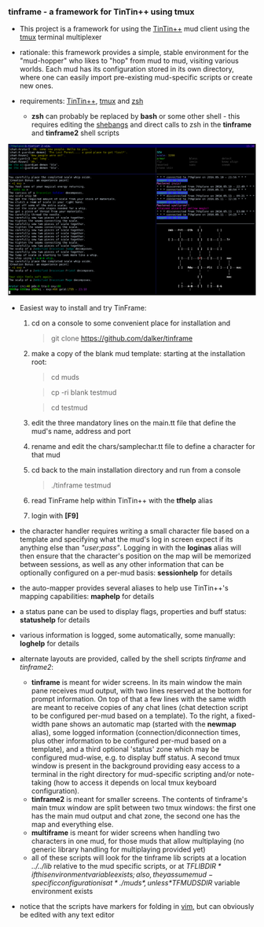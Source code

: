 ### tinframe - a framework for TinTin++ using tmux

* This project is a framework for using the [TinTin++](http://tintin.sourceforge.net/) mud client using the [tmux](https://tmux.github.io/) terminal multiplexer

* rationale: this framework provides a simple, stable environment for the "mud-hopper" who likes to "hop" from mud to mud, visiting various worlds. Each mud has its configuration stored in its own directory, where one can easily import pre-existing mud-specific scripts or create new ones.

* requirements: [TinTin++](http://tintin.sourceforge.net/), [tmux](https://tmux.github.io/) and [zsh](http://zsh.sourceforge.net/)
  * **zsh** can probably be replaced by **bash** or some other shell - this requires editing the [shebangs](https://en.wikipedia.org/wiki/Shebang_%28Unix%29#Examples) and direct calls to zsh in the **tinframe** and **tinframe2** shell scripts


![screenshot](screenshot.png?raw=true "Screenshot of TinFrame")

* Easiest way to install and try TinFrame:
  1.  cd on a console to some convenient place for installation and

      > git clone https://github.com/dalker/tinframe
  2.  make a copy of the blank mud template: starting at the installation root:

      > cd muds

      > cp -ri blank testmud

      > cd testmud

  3. edit the three mandatory lines on the main.tt file that define the mud's name, address and port
  4. rename and edit the chars/samplechar.tt file to define a character for that mud
  5. cd back to the main installation directory and run from a console

     > ./tinframe testmud
  6. read TinFrame help within TinTin++ with the **tfhelp** alias
  7. login with **[F9]**

* the character handler requires writing a small character file based on a template and specifying what the mud's log in screen expect if its anything else than *"$user;$pass"*. Logging in with the **loginas** alias will then ensure that the character's position on the map will be memorized between sessions, as well as any other information that can be optionally configured on a per-mud basis: **sessionhelp** for details

* the auto-mapper provides several aliases to help use TinTin++'s mapping capabilities: **maphelp** for details

* a status pane can be used to display flags, properties and buff status: **statushelp** for details

* various information is logged, some automatically, some manually: **loghelp** for details

* alternate layouts are provided, called by the shell scripts *tinframe* and *tinframe2*:
  * **tinframe** is meant for wider screens. In its main window the main pane receives mud output, with two lines reserved at the bottom for prompt information. On top of that a few lines with the same width are meant to receive copies of any chat lines (chat detection script to be configured per-mud based on a template). To the right, a fixed-width pane shows an automatic map (started with the **newmap** alias), some logged information (connection/diconnection times, plus other information to be configured per-mud based on a template), and a third optional 'status' zone which may be configured mud-wise, e.g. to display buff status. A second tmux window is present in the background providing easy access to a terminal in the right directory for mud-specific scripting and/or note-taking (how to access it depends on local tmux keyboard configuration).
  * **tinframe2** is meant for smaller screens. The contents of tinframe's main tmux window are split between two tmux windows: the first one has the main mud output and chat zone, the second one has the map and everything else.
  * **multiframe** is meant for wider screens when handling two characters in one mud, for those muds that allow multiplaying (no generic library handling for multiplaying provided yet)
  * all of these scripts will look for the tinframe lib scripts at a location *../../lib* relative to the mud specific scripts, or at *$TFLIBDIR* if this environment variable exists; also, they assume mud-specific configuration is at *./muds*, unless *$TFMUDSDIR* variable environment exists

* notice that the scripts have markers for folding in [vim](http://www.vim.org/), but can obviously be edited with any text editor
